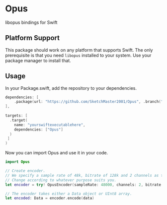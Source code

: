 # Opus
libopus bindings for Swift

## Platform Support
This package should work on any platform that supports Swift.
The only prerequisite is that you need `libopus` installed to your system.
Use your package manager to install that.


## Usage
In your Package.swift, add the repository to your dependencies.
```swift
dependencies: [
    .package(url: "https://github.com/SketchMaster2001/Opus", .branch("master"))
],
    
targets: [
  .target(
    name: "yourswiftexecutablehere",
    dependencies: ["Opus"]
  )
 ]
)
```

Now you can import Opus and use it in your code.

```swift
import Opus

// Create encoder.
// We specify a sample rate of 48k, bitrate of 128k and 2 channels as this is what Discord expects.
// Change according to whatever purpose suits you.
let encoder = try! OpusEncoder(sampleRate: 48000, channels: 2, bitrate: 128000)

// The encoder takes either a Data object or UInt8 array.
let encoded: Data = encoder.encode(data)
```

